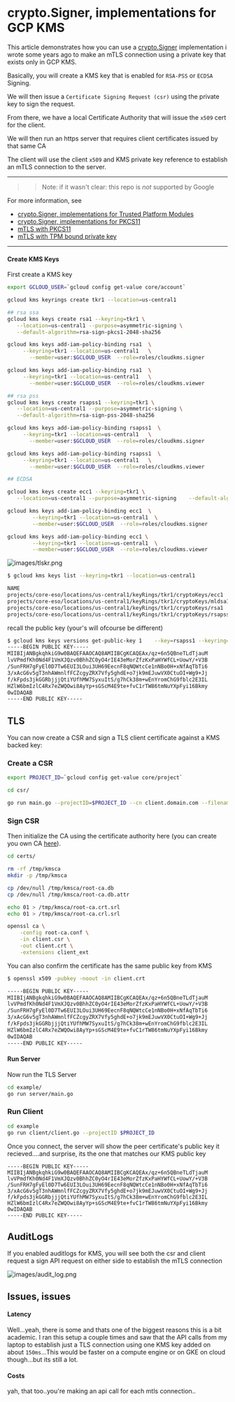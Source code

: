 # crypto.Signer, implementations for GCP KMS


This article demonstrates how you can use a [crypto.Signer](https://github.com/salrashid123/signer) implementation i wrote some years ago to make an mTLS connection using a private key that exists only in GCP KMS.

Basically, you will create a KMS key that is enabled for `RSA-PSS` or `ECDSA` Signing. 

We will then issue a `Certificate Signing Request (csr)` using the private key to sign the request.

From there, we have a local Certificate Authority that will issue the `x509` cert for the client.

We will then run an https server that requires client certificates issued by that same CA

The client will use the client `x509` and KMS private key reference to establish an mTLS connection to the server.

---

>> Note: if it wasn't clear: this repo is _not_ supported by Google


For more information, see 

* [crypto.Signer, implementations for Trusted Platform Modules](https://github.com/salrashid123/tpmsigner)
* [crypto.Signer, implementations for PKCS11](https://github.com/salrashid123/pkcssigner)
* [mTLS with PKCS11](https://github.com/salrashid123/mtls_pkcs11)
* [mTLS with TPM bound private key](https://github.com/salrashid123/go_tpm_https_embed)

---

#### Create KMS Keys

First create a KMS key

```bash
export GCLOUD_USER=`gcloud config get-value core/account`

gcloud kms keyrings create tkr1 --location=us-central1

## rsa ssa
gcloud kms keys create rsa1 --keyring=tkr1 \
   --location=us-central1 --purpose=asymmetric-signing \
   --default-algorithm=rsa-sign-pkcs1-2048-sha256

gcloud kms keys add-iam-policy-binding rsa1  \
     --keyring=tkr1 --location=us-central1   \
	   --member=user:$GCLOUD_USER  --role=roles/cloudkms.signer

gcloud kms keys add-iam-policy-binding rsa1  \
     --keyring=tkr1 --location=us-central1   \
	   --member=user:$GCLOUD_USER  --role=roles/cloudkms.viewer

## rsa pss
gcloud kms keys create rsapss1 --keyring=tkr1 \
   --location=us-central1 --purpose=asymmetric-signing \
   --default-algorithm=rsa-sign-pss-2048-sha256

gcloud kms keys add-iam-policy-binding rsapss1  \
     --keyring=tkr1 --location=us-central1   \
	   --member=user:$GCLOUD_USER  --role=roles/cloudkms.signer

gcloud kms keys add-iam-policy-binding rsapss1  \
     --keyring=tkr1 --location=us-central1   \
	   --member=user:$GCLOUD_USER  --role=roles/cloudkms.viewer

## ECDSA

gcloud kms keys create ecc1 --keyring=tkr1 \
   --location=us-central1 --purpose=asymmetric-signing    --default-algorithm=ec-sign-p256-sha256

gcloud kms keys add-iam-policy-binding ecc1  \
        --keyring=tkr1 --location=us-central1  \
        --member=user:$GCLOUD_USER  --role=roles/cloudkms.signer

gcloud kms keys add-iam-policy-binding ecc1 \
        --keyring=tkr1 --location=us-central1  \
        --member=user:$GCLOUD_USER  --role=roles/cloudkms.viewer

```
![images/tlskr.png](images/tlskr.png)

```bash
$ gcloud kms keys list --keyring=tkr1 --location=us-central1

NAME                                                                      PURPOSE          ALGORITHM                   PROTECTION_LEVEL  LABELS  PRIMARY_ID  PRIMARY_STATE
projects/core-eso/locations/us-central1/keyRings/tkr1/cryptoKeys/ecc1     ASYMMETRIC_SIGN  EC_SIGN_P256_SHA256         SOFTWARE
projects/core-eso/locations/us-central1/keyRings/tkr1/cryptoKeys/mldsa1   ASYMMETRIC_SIGN  PQ_SIGN_ML_DSA_65           SOFTWARE
projects/core-eso/locations/us-central1/keyRings/tkr1/cryptoKeys/rsa1     ASYMMETRIC_SIGN  RSA_SIGN_PKCS1_2048_SHA256  SOFTWARE
projects/core-eso/locations/us-central1/keyRings/tkr1/cryptoKeys/rsapss1  ASYMMETRIC_SIGN  RSA_SIGN_PSS_2048_SHA256    SOFTWARE
```

recall the public key (your's will ofcourse be different)

```bash
$ gcloud kms keys versions get-public-key 1    --key=rsapss1 --keyring=tkr1   --location=us-central1
-----BEGIN PUBLIC KEY-----
MIIBIjANBgkqhkiG9w0BAQEFAAOCAQ8AMIIBCgKCAQEAx/qz+6n5QBneTLdTjauM
lvVPmdfKh0Nd4F1VmXJQzv0BhhZC0yO4rIE43eMorZfzKxPaHYWfCL+UowY/+V3B
/SunFRH7gFyEl0D7Tw6EUI3LOui3UH69EecnF8qNQWtcCe1nNBo0H+xNfAqTbTi6
3/xAcG6v5gT3nhAWmnlfFCZcgyZRX7Vfy5ghdE+o7jk9mEJuwVX0CtuOI+Wg9+Jj
f/kFpds3jkGGRbjjjQtiYUfhMW7SyxuItS/g7hCk38m+wEnYromChG9fblc2E3IL
HZlW6bmIzlC4Rx7eZWQOwi8AyYp+sGScM4E9te+fvC1rTW86tmNuYXpFyi16Bkmy
0wIDAQAB
-----END PUBLIC KEY-----
```

## TLS 

You can now create a CSR and sign a TLS client certificate against a KMS backed key:

### Create a CSR


```bash
export PROJECT_ID=`gcloud config get-value core/project`

cd csr/

go run main.go --projectID=$PROJECT_ID --cn client.domain.com --filename ../certs/client.csr
```

### Sign CSR

Then initialize the CA using the certificate authority here (you can create you own CA [here](https://github.com/salrashid123/ca_scratchpad)).


```bash
cd certs/

rm -rf /tmp/kmsca
mkdir -p /tmp/kmsca

cp /dev/null /tmp/kmsca/root-ca.db
cp /dev/null /tmp/kmsca/root-ca.db.attr

echo 01 > /tmp/kmsca/root-ca.crt.srl
echo 01 > /tmp/kmsca/root-ca.crl.srl

openssl ca \
    -config root-ca.conf \
    -in client.csr \
    -out client.crt \
    -extensions client_ext
```

You can also confirm the certificate has the same public key from KMS

```bash
$ openssl x509 -pubkey -noout -in client.crt 

-----BEGIN PUBLIC KEY-----
MIIBIjANBgkqhkiG9w0BAQEFAAOCAQ8AMIIBCgKCAQEAx/qz+6n5QBneTLdTjauM
lvVPmdfKh0Nd4F1VmXJQzv0BhhZC0yO4rIE43eMorZfzKxPaHYWfCL+UowY/+V3B
/SunFRH7gFyEl0D7Tw6EUI3LOui3UH69EecnF8qNQWtcCe1nNBo0H+xNfAqTbTi6
3/xAcG6v5gT3nhAWmnlfFCZcgyZRX7Vfy5ghdE+o7jk9mEJuwVX0CtuOI+Wg9+Jj
f/kFpds3jkGGRbjjjQtiYUfhMW7SyxuItS/g7hCk38m+wEnYromChG9fblc2E3IL
HZlW6bmIzlC4Rx7eZWQOwi8AyYp+sGScM4E9te+fvC1rTW86tmNuYXpFyi16Bkmy
0wIDAQAB
-----END PUBLIC KEY-----
```

#### Run Server

Now run the TLS Server

```bash
cd example/
go run server/main.go
```

### Run Client

```bash
cd example
go run client/client.go --projectID $PROJECT_ID
```

Once you connect, the server will show the peer certificate's public key it recieved....and surprise, its the one that matches our KMS public key

```
-----BEGIN PUBLIC KEY-----
MIIBIjANBgkqhkiG9w0BAQEFAAOCAQ8AMIIBCgKCAQEAx/qz+6n5QBneTLdTjauM
lvVPmdfKh0Nd4F1VmXJQzv0BhhZC0yO4rIE43eMorZfzKxPaHYWfCL+UowY/+V3B
/SunFRH7gFyEl0D7Tw6EUI3LOui3UH69EecnF8qNQWtcCe1nNBo0H+xNfAqTbTi6
3/xAcG6v5gT3nhAWmnlfFCZcgyZRX7Vfy5ghdE+o7jk9mEJuwVX0CtuOI+Wg9+Jj
f/kFpds3jkGGRbjjjQtiYUfhMW7SyxuItS/g7hCk38m+wEnYromChG9fblc2E3IL
HZlW6bmIzlC4Rx7eZWQOwi8AyYp+sGScM4E9te+fvC1rTW86tmNuYXpFyi16Bkmy
0wIDAQAB
-----END PUBLIC KEY-----
```


## AuditLogs

If you enabled auditlogs for KMS, you will see both the csr and client request a sign API request on either side to establish the mTLS connection

![images/audit_log.png](images/audit_log.png)


## Issues, issues

#### Latency

Well...yeah, there is some and thats one of the biggest reasons this is a bit academic.  I ran this setup a couple times and saw that the API calls from my laptop to establish just a TLS connection using one KMS key added on about `150ms`...This would be faster on a compute engine or on GKE on cloud though...but its still a lot.

#### Costs

yah, that too..you're making an api call for each mtls connection..